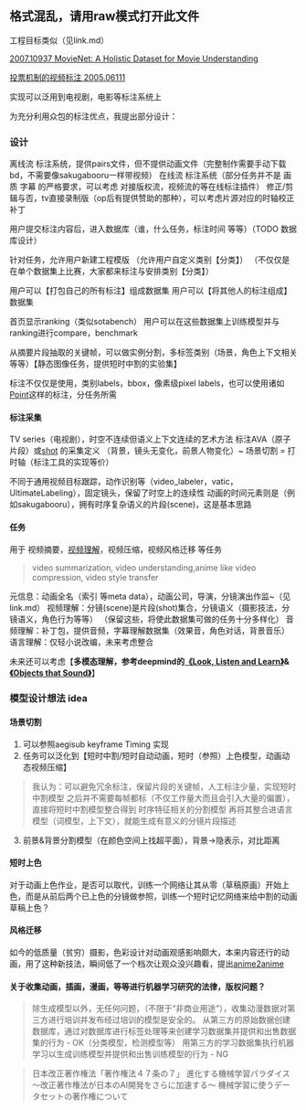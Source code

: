 ## 格式混乱，请用raw模式打开此文件

工程目标类似（见link.md）

[2007.10937 MovieNet: A Holistic Dataset for Movie Understanding](http://movienet.site/)

[投票机制的视频标注 2005.06111](https://github.com/CMU-CREATE-Lab/video-labeling-tool)

实现可以泛用到电视剧，电影等标注系统上

为充分利用众包的标注优点，我提出部分设计：

### 设计
离线流 标注系统，提供pairs文件，但不提供动画文件（完整制作需要手动下载bd，不需要像sakugabooru一样带视频）
在线流 标注系统（部分任务并不是 画质 字幕 的严格要求，可以考虑 对接版权流，视频流的等在线标注插件）
修正/剪辑与否，tv直接录制版（op后有提供赞助的那种），可以考虑片源对应的时轴校正补丁

用户提交标注内容后，进入数据库（谁，什么任务，标注时间 等等）（TODO 数据库设计）

针对任务，允许用户新建工程模版
（允许用户自定义类别【分类】）
（不仅仅是在单个数据集上比赛，大家都来标注与安排类别【分类】）

用户可以【打包自己的所有标注】组成数据集
用户可以【将其他人的标注组成】数据集

首页显示ranking（类似sotabench）
用户可以在这些数据集上训练模型并与ranking进行compare，benchmark

从摘要片段抽取的关键帧，可以做实例分割，多标签类别（场景，角色上下文相关等等）【静态图像任务，提供短时中割的实验集】

标注不仅仅是使用，类别labels，bbox，像素级pixel labels，也可以使用诸如[Point](https://arxiv.org/abs/1506.02106)这样的标注，分任务所需

#### 标注采集
TV series（电视剧），时空不连续但语义上下文连续的艺术方法
标注AVA（原子片段）或[shot](../shotdetect.md) 的采集定义 （背景，镜头无变化，前景人物变化）~ 场景切割 = 打时轴（标注工具的实现等价）

不同于通用视频目标跟踪，动作识别等（video_labeler，vatic，UltimateLabeling），固定镜头，保留了时空上的连续性
动画的时间元素则是（例如sakugabooru），拥有时序复杂语义的片段(scene)，这是基本思路

#### 任务
用于 视频摘要，[视频理解](../anime_Video_Understanding_dataset.md)，视频压缩，视频风格迁移 等任务
> video summarization, video understanding,anime like video compression, video style transfer

元信息：动画全名（索引 等meta data），动画公司，导演，分镜演出作监~（见link.md）
视频理解：分镜(scene)是片段(shot)集合，分镜语义（摄影技法，分镜语义，角色行为等等）
（保留这些，将使此数据集可做的任务十分多样化）
音频理解：补丁包，提供音频，字幕理解数据集（效果音，角色对话，背景音乐）
语言理解：仅轻小说改编，未来考虑整合

未来还可以考虑【**多模态理解，参考deepmind的[《Look, Listen and Learn》](https://arxiv.org/abs/1705.08168)&[《Objects that Sound》](https://arxiv.org/abs/1712.06651)**】

### 模型设计想法 idea
#### 场景切割
1. 可以参照aegisub keyframe Timing 实现
2. 任务可以泛化到【短时中割/短时自动动画，短时（参照）上色模型，动画动态视频压缩】
> 我认为：可以避免冗余标注，保留片段的关键帧，人工标注少量，实现短时中割模型 之后并不需要每帧都标（不仅工作量大而且会引入大量的偏置），直接将短时中割模型整合得到 时序特征相关的分割模型 再将其整合进语言模型（词模型，上下文），就能生成有意义的分镜片段描述
3. 前景&背景分割模型（在颜色空间上找超平面），背景->隐表示，对比距离

#### 短时上色
对于动画上色作业，是否可以取代，训练一个网络让其从零（草稿原画）开始上色，而是从前后两个已上色的分镜做参照，训练一个短时记忆网络来给中割的动画草稿上色？

#### 风格迁移
如今的低质量（贫穷）摄影，色彩设计对动画观感影响颇大，本来内容还行的动画，用了这种新技法，瞬间低了一个档次让观众没兴趣看，提出[anime2anime](https://github.com/SystemErrorWang/White-box-Cartoonization/issues/17)

#### 关于收集动画，插画，漫画，等等进行机器学习研究的法律，版权问题？
> 除生成模型以外，无任何问题，（不限于“非商业用途”），收集动漫数据对第三方进行培训并发布经过培训的模型是安全的。
> 从第三方的原始数据创建数据库，通过对数据库进行标签处理等来创建学习数据集并提供和出售数据集的行为 - OK（分类模型，检测模型等）
> 用第三方的学习数据集执行机器学习以生成训练模型并提供和出售训练模型的行为 - NG

> 日本改正著作権法「著作権法４７条の７」
> 進化する機械学習パラダイス ～改正著作権法が日本のAI開発をさらに加速する～
> 機械学習に使うデータセットの著作権について
